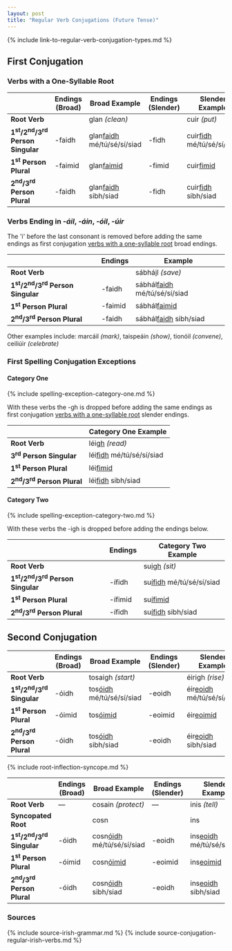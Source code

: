 ```yaml
---
layout: post
title: "Regular Verb Conjugations (Future Tense)"
---
```


{% include link-to-regular-verb-conjugation-types.md %}

## First Conjugation

### Verbs with a One-Syllable Root

|                                                                  | Endings (Broad) | Broad Example                     | Endings (Slender) | Slender Example                  |
| ---------------------------------------------------------------- | --------------- | --------------------------------- | ----------------- | -------------------------------- |
| **Root Verb**                                                    |                 | glan _(clean)_                    |                   | cuir _(put)_                     |
| **1<sup>st</sup>/2<sup>nd</sup>/3<sup>rd</sup> Person Singular** | -faidh          | glan<u>faidh</u> mé/tú/sé/sí/siad | -fidh             | cuir<u>fidh</u> mé/tú/sé/sí/siad |
| **1<sup>st</sup> Person Plural**                                 | -faimid         | glan<u>faimid</u>                 | -fimid            | cuir<u>fimid</u>                 |
| **2<sup>nd</sup>/3<sup>rd</sup> Person Plural**                  | -faidh          | glan<u>faidh</u> sibh/siad        | -fidh             | cuir<u>fidh</u> sibh/siad        |

### Verbs Ending in _-áil_, _-áin_, _-óil_, _-úir_

The 'i' before the last consonant is removed before adding the same endings as first conjugation [verbs with a one-syllable root](#verbs-with-a-one-syllable-root) broad endings.

|                                                                  | Endings | Example                             |
| ---------------------------------------------------------------- | ------- | ----------------------------------- |
| **Root Verb**                                                    |         | sábhá<u>i</u>l _(save)_             |
| **1<sup>st</sup>/2<sup>nd</sup>/3<sup>rd</sup> Person Singular** | -faidh  | sábhál<u>faidh</u> mé/tú/sé/sí/siad |
| **1<sup>st</sup> Person Plural**                                 | -faimid | sábhál<u>faimid</u>                 |
| **2<sup>nd</sup>/3<sup>rd</sup> Person Plural**                  | -faidh  | sábhál<u>faidh</u> sibh/siad        |

Other examples include: marcáil _(mark)_, taispeáin _(show)_, tionóil _(convene)_, ceiliúir _(celebrate)_

### First Spelling Conjugation Exceptions

#### Category One

{% include spelling-exception-category-one.md %}

With these verbs the -gh is dropped before adding the same endings as first conjugation [verbs with a one-syllable root](#verbs-with-a-one-syllable-root) slender endings.

|                                                 | Category One Example            |
| ----------------------------------------------- | ------------------------------- |
| **Root Verb**                                   | léi<u>gh</u> _(read)_           |
| **3<sup>rd</sup> Person Singular**              | léi<u>fidh</u> mé/tú/sé/sí/siad |
| **1<sup>st</sup> Person Plural**                | léi<u>fimid</u>                 |
| **2<sup>nd</sup>/3<sup>rd</sup> Person Plural** | léi<u>fidh</u> sibh/siad        |

#### Category Two

{% include spelling-exception-category-two.md %}

With these verbs the -igh is dropped before adding the endings below.

|                                                                  | Endings | Category Two Example            |
| ---------------------------------------------------------------- | ------- | ------------------------------- |
| **Root Verb**                                                    |         | su<u>igh</u> _(sit)_            |
| **1<sup>st</sup>/2<sup>nd</sup>/3<sup>rd</sup> Person Singular** | -ífidh  | su<u>ífidh</u> mé/tú/sé/sí/siad |
| **1<sup>st</sup> Person Plural**                                 | -ífimid | su<u>ífimid</u>                 |
| **2<sup>nd</sup>/3<sup>rd</sup> Person Plural**                  | -ífidh  | su<u>ífidh</u> sibh/siad        |

## Second Conjugation

|                                                           | Endings (Broad) | Broad Example                   | Endings (Slender) | Slender Example                  |
| --------------------------------------------------------- | --------------- | ------------------------------- | ----------------- | -------------------------------- |
| **Root Verb**                                             |                 | tosaigh _(start)_               |                   | éirigh _(rise)_                  |
| **1<sup>st</sup>/2<sup>nd</sup>/3<sup>rd</sup> Singular** | -óidh           | tos<u>óidh</u> mé/tú/sé/sí/siad | -eoidh            | éir<u>eoidh</u> mé/tú/sé/sí/siad |
| **1<sup>st</sup> Person Plural**                          | -óimid          | tos<u>óimid</u>                 | -eoimid           | éir<u>eoimid</u>                 |
| **2<sup>nd</sup>/3<sup>rd</sup> Person Plural**           | -óidh           | tos<u>óidh</u> sibh/siad        | -eoidh            | éir<u>eoidh</u> sibh/siad        |

{% include root-inflection-syncope.md %}

|                                                           | Endings (Broad) | Broad Example                    | Endings (Slender) | Slender Example                  |
| --------------------------------------------------------- | --------------- | -------------------------------- | ----------------- | -------------------------------- |
| **Root Verb**                                             | —               | cosain _(protect)_               | —                 | inis _(tell)_                    |
| **Syncopated Root**                                       |                 | cosn                             |                   | ins                              |
| **1<sup>st</sup>/2<sup>nd</sup>/3<sup>rd</sup> Singular** | -óidh           | cosn<u>óidh</u> mé/tú/sé/sí/siad | -eoidh            | ins<u>eoidh</u> mé/tú/sé/sí/siad |
| **1<sup>st</sup> Person Plural**                          | -óimid          | cosn<u>óimid</u>                 | -eoimid           | ins<u>eoimid</u>                 |
| **2<sup>nd</sup>/3<sup>rd</sup> Person Plural**           | -óidh           | cosn<u>óidh</u> sibh/siad        | -eoidh            | ins<u>eoidh</u> sibh/siad        |

### Sources

{% include source-irish-grammar.md %}
{% include source-conjugation-regular-irish-verbs.md %}
